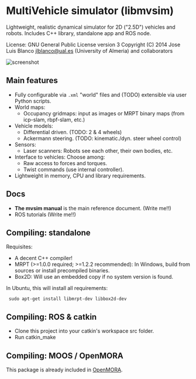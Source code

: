 MultiVehicle simulator (libmvsim) 
======================================
Lightweight, realistic dynamical simulator for 2D ("2.5D") vehicles and robots. 
Includes C++ library, standalone app and ROS node.

License: GNU General Public License version 3
Copyright (C) 2014 Jose Luis Blanco <jlblanco@ual.es> (University of Almeria) and collaborators

![screenshot](https://raw.githubusercontent.com/ual-arm-ros-pkg/multivehicle-simulator/master/docs/imgs/screenshot_scans_see_each_other.png "Screenshot 1")

Main features
--------------
  * Fully configurable via `.xml` "world" files and (TODO) extensible via user Python scripts.
  * World maps:
    * Occupancy gridmaps: input as images or MRPT binary maps (from icp-slam, rbpf-slam, etc.)
  * Vehicle models: 
    * Differential driven. (TODO: 2 & 4 wheels)
    * Ackermann steering. (TODO: kinematic./dyn. steer wheel control)
  * Sensors: 
    * Laser scanners: Robots see each other, their own bodies, etc.
  * Interface to vehicles: Choose among: 
    * Raw access to forces and torques.
    * Twist commands (use internal controller).
  * Lightweight in memory, CPU and library requirements.

Docs
----------
  * **The mvsim manual** is the main reference document. (Write me!!)
  * ROS tutorials (Write me!!)

Compiling: standalone
-----------------------
Requisites:
 * A decent C++ compiler!
 * MRPT (>=1.0.0 required; >=1.2.2 recommended): In Windows, build from sources or install precompiled binaries. 
 * Box2D: Will use an embedded copy if no system version is found.

In Ubuntu, this will install all requirements:

     sudo apt-get install libmrpt-dev libbox2d-dev

Compiling: ROS & catkin
------------------------
 * Clone this project into your catkin's workspace src folder.
 * Run catkin_make

Compiling: MOOS / OpenMORA
---------------------------
This package is already included in [OpenMORA](https://github.com/OpenMORA).
